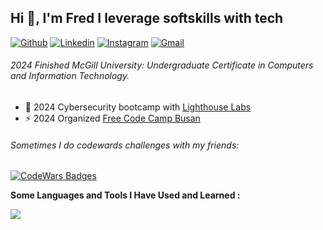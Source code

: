 ## Hi 👋, I'm Fred I leverage softskills with tech

[![Github](https://img.shields.io/badge/-Github-000?style=flat&logo=Github&logoColor=white)](https://github.com//FredericGariepy)
[![Linkedin](https://img.shields.io/badge/-LinkedIn-blue?style=flat&logo=Linkedin&logoColor=white)](https://www.linkedin.com/in/fredisgood/)
[![Instagram](https://img.shields.io/badge/-Instagram-c13584?style=flat&labelColor=c13584&logo=instagram&logoColor=white)](https://www.instagram.com/world2fred/)
[![Gmail](https://img.shields.io/badge/-Gmail-c14438?style=flat&logo=Gmail&logoColor=white)](mailto:frederic.czk@gmail.com)


######   2024 Finished McGill University: Undergraduate Certificate in Computers and Information Technology.
- :briefcase: 2024  Cybersecurity bootcamp with [Lighthouse Labs](https://www.lighthouselabs.ca/en/about)
- :zap: 2024 Organized [Free Code Camp Busan](https://fcc-busan.github.io/)

<!-- main projects 
<p align="center">
  <a href="https://github.com/project">
    <img align="center" src="https://github-readme-stats.vercel.app/api/pin/?username=onimur&repo=handle-path-oz" />
  </a>
  <a href="https://github.com/project">
    <img align="center" src="https://github-readme-stats.vercel.app/api/pin/?username=onimur&repo=circleci-github-changelog-generator" />
  </a>
</p>
-->

###### Sometimes I do codewards challenges with my friends:
[![CodeWars Badges](https://www.codewars.com/users/fredy_codes/badges/small)](https://www.codewars.com/users/fredy_codes)

**Some Languages and Tools I Have Used and Learned :** 

<p align="start">
  <a href="https://skillicons.dev">
    <img src="https://skillicons.dev/icons?i=windows,linux,bash,python,java,js,androidstudio,postman,selenium,git,mysql,sqlite,flask,bootstrap" />
  </a>
</p>


<!-- <p><img src="https://github-readme-stats.vercel.app/api/top-langs?username=fredericgariepy&show_icons=true&locale=en&layout=compact" alt="fredericgariepy" /></p> -->
